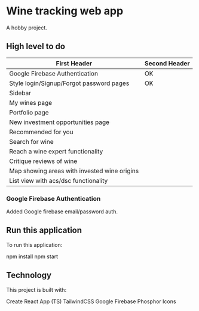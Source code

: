# Wine tracking web app

A hobby project.

## High level to do

| First Header                                 | Second Header |
| -------------------------------------------- | ------------- |
| Google Firebase Authentication               | OK            |
| Style login/Signup/Forgot password pages     | OK            |
| Sidebar                                      |               |
| My wines page                                |               |
| Portfolio page                               |               |
| New investment opportunities page            |               |
| Recommended for you                          |               |
| Search for wine                              |               |
| Reach a wine expert functionality            |               |
| Critique reviews of wine                     |               |
| Map showing areas with invested wine origins |               |
| List view with acs/dsc functionality         |               |

### Google Firebase Authentication

Added Google firebase email/password auth.

## Run this application

To run this application:

npm install
npm start

## Technology

This project is built with:

Create React App (TS)
TailwindCSS
Google Firebase
Phosphor Icons
